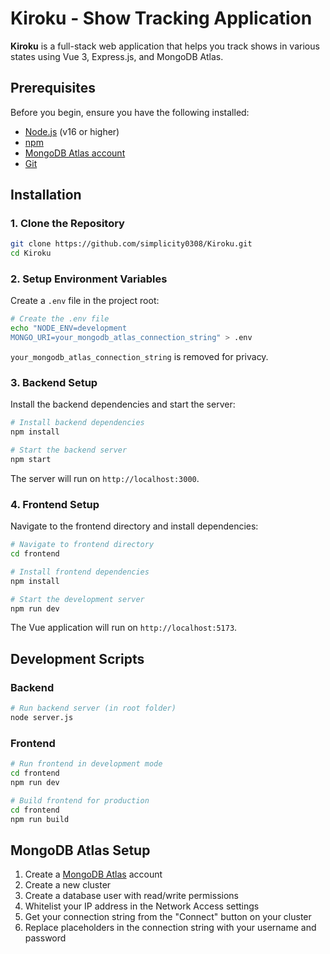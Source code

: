 # Kiroku - Show Tracking Application

**Kiroku** is a full-stack web application that helps you track shows in various states using Vue 3, Express.js, and MongoDB Atlas.

## Prerequisites

Before you begin, ensure you have the following installed:

- [Node.js](https://nodejs.org/) (v16 or higher)
- [npm](https://www.npmjs.com/) 
- [MongoDB Atlas account](https://www.mongodb.com/cloud/atlas)
- [Git](https://git-scm.com/)

## Installation

### 1. Clone the Repository

```bash
git clone https://github.com/simplicity0308/Kiroku.git
cd Kiroku
```

### 2. Setup Environment Variables

Create a `.env` file in the project root:

```bash
# Create the .env file
echo "NODE_ENV=development
MONGO_URI=your_mongodb_atlas_connection_string" > .env
```

 `your_mongodb_atlas_connection_string` is removed for privacy.

### 3. Backend Setup

Install the backend dependencies and start the server:

```bash
# Install backend dependencies
npm install

# Start the backend server
npm start
```

The server will run on `http://localhost:3000`.

### 4. Frontend Setup

Navigate to the frontend directory and install dependencies:

```bash
# Navigate to frontend directory
cd frontend

# Install frontend dependencies
npm install

# Start the development server
npm run dev
```

The Vue application will run on `http://localhost:5173`.

## Development Scripts

### Backend

```bash
# Run backend server (in root folder)
node server.js


```

### Frontend

```bash
# Run frontend in development mode
cd frontend
npm run dev

# Build frontend for production
cd frontend
npm run build
```

## MongoDB Atlas Setup

1. Create a [MongoDB Atlas](https://www.mongodb.com/cloud/atlas) account
2. Create a new cluster
3. Create a database user with read/write permissions
4. Whitelist your IP address in the Network Access settings
5. Get your connection string from the "Connect" button on your cluster
6. Replace placeholders in the connection string with your username and password





